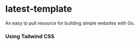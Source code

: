 # latest-template
An easy to pull resource for building simple websites with Go. 

<h3>Using Tailwind CSS</h3>
